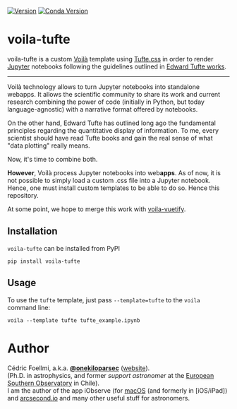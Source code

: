 [![Version](https://img.shields.io/pypi/v/voila-tufte.svg)](https://pypi.python.org/project/voila-tufte)
[![Conda Version](https://img.shields.io/conda/vn/conda-forge/voila-tufte.svg)](https://anaconda.org/conda-forge/voila-tufte)

# voila-tufte

voila-tufte is a custom [Voilà](https://github.com/voila-dashboards/voila) 
template using [Tufte.css](https://edwardtufte.github.io/tufte-css/) in order
to render [Jupyter](https://jupyter.org) notebooks following the guidelines 
outlined in [Edward Tufte works](https://www.edwardtufte.com).

--- 

Voilà technology allows to turn Jupyter notebooks into standalone webapps.
It allows the scientific community to share its work and current research
combining the power of code (initially in Python, but today language-agnostic) 
with a narrative format offered by notebooks.

On the other hand, Edward Tufte has outlined long ago the fundamental principles 
regarding the quantitative display of information. To me, every scientist should 
have read Tufte books and gain the real sense of what "data plotting" really
means.

Now, it's time to combine both.

**However**, Voilà process Jupyter notebooks into web**apps**. As of now,
it is not possible to simply load a custom .css file into a Jupyter notebook.
Hence, one must install custom templates to be able to do so. Hence this 
repository. 

At some point, we hope to merge this work with [voila-vuetify](https://github.com/voila-dashboards/voila-vuetify).

## Installation

`voila-tufte` can be installed from PyPI

```
pip install voila-tufte
```

## Usage

To use the `tufte` template, just pass `--template=tufte` to the `voila` command line:

```
voila --template tufte tufte_example.ipynb
```

# Author

Cédric Foellmi, a.k.a. **[@onekiloparsec](https://twitter.com/onekiloparsec)** ([website](https://onekiloparsec.dev)). <br/>
(Ph.D. in astrophysics, and former *support astronomer* at the
 [European Southern Observatory](http://www.eso.org) in Chile). <br/>
 I am the author of the app iObserve (for [macOS](http://onekiloparsec.dev/iobserve) 
 (and formerly in [iOS/iPad]) and [arcsecond.io](https://www.arcsecond.io)
 and many other useful stuff for astronomers.
